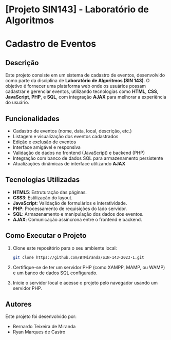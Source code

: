 # [Projeto SIN143] - Laboratório de Algoritmos

# Cadastro de Eventos

## Descrição
Este projeto consiste em um sistema de cadastro de eventos, desenvolvido como parte da disciplina de **Laboratório de Algoritmos (SIN 143)**. O objetivo é fornecer uma plataforma web onde os usuários possam cadastrar e gerenciar eventos, utilizando tecnologias como **HTML**, **CSS**, **JavaScript**, **PHP**, e **SQL**, com integração **AJAX** para melhorar a experiência do usuário.

## Funcionalidades
- Cadastro de eventos (nome, data, local, descrição, etc.)
- Listagem e visualização dos eventos cadastrados
- Edição e exclusão de eventos
- Interface amigável e responsiva
- Validação de dados no frontend (JavaScript) e backend (PHP)
- Integração com banco de dados SQL para armazenamento persistente
- Atualizações dinâmicas de interface utilizando **AJAX**

## Tecnologias Utilizadas
- **HTML5**: Estruturação das páginas.
- **CSS3**: Estilização do layout.
- **JavaScript**: Validação de formulários e interatividade.
- **PHP**: Processamento de requisições do lado servidor.
- **SQL**: Armazenamento e manipulação dos dados dos eventos.
- **AJAX**: Comunicação assíncrona entre o frontend e backend.

## Como Executar o Projeto
1. Clone este repositório para o seu ambiente local:
   ```bash
   git clone https://github.com/BTMiranda/SIN-143-2023-1.git

2. Certifique-se de ter um servidor PHP (como XAMPP, MAMP, ou WAMP) e um banco de dados SQL configurado.

3. Inicie o servidor local e acesse o projeto pelo navegador usando um servidor PHP.

## Autores
Este projeto foi desenvolvido por:

- Bernardo Teixeira de Miranda
- Ryan Marques de Castro
